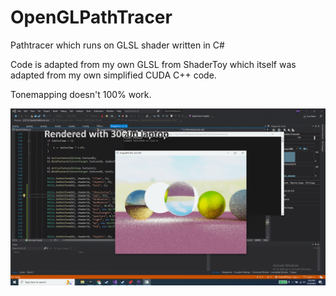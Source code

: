 # OpenGLPathTracer

Pathtracer which runs on GLSL shader written in C#

Code is adapted from my own GLSL from ShaderToy which itself
was adapted from my own simplified CUDA C++ code. 

Tonemapping doesn't 100% work. 

![render](render.png)
